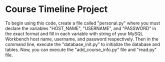 # Course Timeline Project

To begin using this code, create a file called "personal.py" where you must declare the variables "HOST_NAME", "USERNAME", and "PASSWORD" in the exact format and fill in each variable with string of your MySQL Workbench host name, username, and password respectively.
Then in the command line, execute the "database_init.py" to initialize the database and tables. Now, you can execute the "add_course_info.py" file and "read.py" file. 
